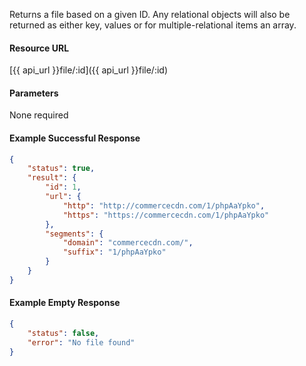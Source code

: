 <!--
@title Get file by ID
@author Moltin Ltd
@description Returns a file of the given ID

@sidebar 1
@family Files
@rate No
@auth Yes
@format JSON
@http GET
@version beta
-->

Returns a file based on a given ID. Any relational objects will also be returned as either key, values or for multiple-relational items an array.


#### Resource URL
[{{ api_url }}file/:id]({{ api_url }}file/:id)


#### Parameters
None required

<!--code-->
#### Example Successful Response
``` json
{
    "status": true,
    "result": {
        "id": 1,
        "url": {
            "http": "http://commercecdn.com/1/phpAaYpko",
            "https": "https://commercecdn.com/1/phpAaYpko"
        },
        "segments": {
            "domain": "commercecdn.com/",
            "suffix": "1/phpAaYpko"
        }
    }
}
```


#### Example Empty Response
``` json
{
    "status": false,
    "error": "No file found"
}
```
<!--/code-->